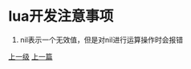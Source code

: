 # lua开发注意事项
1. nil表示一个无效值，但是对nil进行运算操作时会报错
































[上一级](base.md)
[上一篇](lua_CartesianProduct.md)
